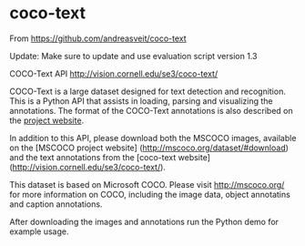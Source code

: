 # coco-text
From https://github.com/andreasveit/coco-text

Update: Make sure to update and use evaluation script version 1.3

COCO-Text API http://vision.cornell.edu/se3/coco-text/

COCO-Text is a large dataset designed for text detection and recognition. This is a Python API that assists in loading, parsing and visualizing the annotations. The format of the COCO-Text annotations is also described on 
the [project website](http://vision.cornell.edu/se3/coco-text/). 

In addition to this API, please download both the MSCOCO images, available on the [MSCOCO project website] (http://mscoco.org/dataset/#download) and the text annotations from the [coco-text website] (http://vision.cornell.edu/se3/coco-text/).

This dataset is based on Microsoft COCO. Please visit http://mscoco.org/ for more information on COCO, including the image data, object annotatins and caption annotations. 

After downloading the images and annotations run the Python demo for example usage.
